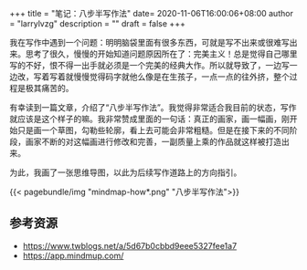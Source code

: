 +++
title = "笔记：八步半写作法"
date= 2020-11-06T16:00:06+08:00
author = "larrylvzg"
description = ""
draft = false
+++

我在写作中遇到一个问题：明明脑袋里面有很多东西，可就是写不出来或很难写出来。思考了很久，慢慢的开始知道问题原因所在了：完美主义！总是觉得自己哪里写的不好，恨不得一出手就必须是一个完美的经典大作。所以就导致了，一边写一边改，写着写着就慢慢觉得码字就他么像是在生孩子，一点一点的往外挤，整个过程是极其痛苦的。

有幸读到一篇文章，介绍了“八步半写作法”。我觉得非常适合我目前的状态，写作就应该是这个样子的嘛。我非常赞成里面的一句话：真正的画家，画一幅画，刚开始只是画一个草图，勾勒些轮廓，看上去可能会非常粗糙。但是在接下来的不同阶段，画家不断的对这幅画进行修改和完善，一副质量上乘的作品就这样被打造出来。

为此，我画了一张思维导图，以此为后续写作道路上的方向指引。

{{< pagebundle/img "mindmap-how*.png" "八步半写作法">}}

## 参考资源
* https://www.twblogs.net/a/5d67b0cbbd9eee5327fee1a7
* https://app.mindmup.com/
